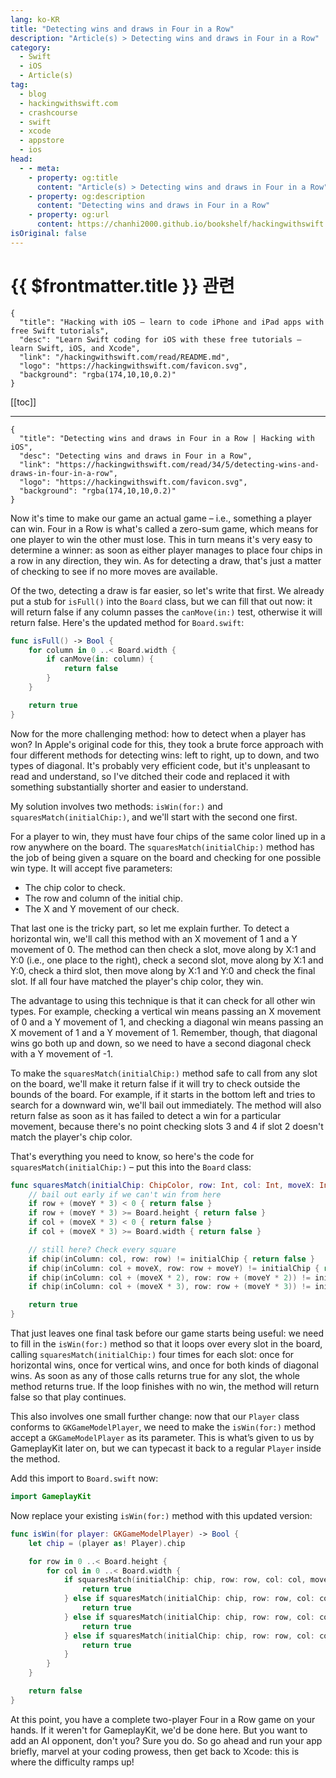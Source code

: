 ```yaml
---
lang: ko-KR
title: "Detecting wins and draws in Four in a Row"
description: "Article(s) > Detecting wins and draws in Four in a Row"
category:
  - Swift
  - iOS
  - Article(s)
tag: 
  - blog
  - hackingwithswift.com
  - crashcourse
  - swift
  - xcode
  - appstore
  - ios  
head:
  - - meta:
    - property: og:title
      content: "Article(s) > Detecting wins and draws in Four in a Row"
    - property: og:description
      content: "Detecting wins and draws in Four in a Row"
    - property: og:url
      content: https://chanhi2000.github.io/bookshelf/hackingwithswift.com/read/34/05-detecting-wins-and-draws-in-four-in-a-row.html
isOriginal: false
---
```


# {{ $frontmatter.title }} 관련

```component VPCard
{
  "title": "Hacking with iOS – learn to code iPhone and iPad apps with free Swift tutorials",
  "desc": "Learn Swift coding for iOS with these free tutorials – learn Swift, iOS, and Xcode",
  "link": "/hackingwithswift.com/read/README.md",
  "logo": "https://hackingwithswift.com/favicon.svg",
  "background": "rgba(174,10,10,0.2)"
}
```

[[toc]]

---

```component VPCard
{
  "title": "Detecting wins and draws in Four in a Row | Hacking with iOS",
  "desc": "Detecting wins and draws in Four in a Row",
  "link": "https://hackingwithswift.com/read/34/5/detecting-wins-and-draws-in-four-in-a-row",
  "logo": "https://hackingwithswift.com/favicon.svg",
  "background": "rgba(174,10,10,0.2)"
}
```

Now it's time to make our game an actual game – i.e., something a player can win. Four in a Row is what's called a zero-sum game, which means for one player to win the other must lose. This in turn means it's very easy to determine a winner: as soon as either player manages to place four chips in a row in any direction, they win. As for detecting a draw, that's just a matter of checking to see if no more moves are available.

Of the two, detecting a draw is far easier, so let's write that first. We already put a stub for `isFull()` into the `Board` class, but we can fill that out now: it will return false if any column passes the `canMove(in:)` test, otherwise it will return false. Here's the updated method for <FontIcon icon="fa-brands fa-swift"/>`Board.swift`:

```swift
func isFull() -> Bool {
    for column in 0 ..< Board.width {
        if canMove(in: column) {
            return false
        }
    }

    return true
}
```

Now for the more challenging method: how to detect when a player has won? In Apple's original code for this, they took a brute force approach with four different methods for detecting wins: left to right, up to down, and two types of diagonal. It's probably very efficient code, but it's unpleasant to read and understand, so I've ditched their code and replaced it with something substantially shorter and easier to understand.

My solution involves two methods: `isWin(for:)` and `squaresMatch(initialChip:)`, and we'll start with the second one first.

For a player to win, they must have four chips of the same color lined up in a row anywhere on the board. The `squaresMatch(initialChip:)` method has the job of being given a square on the board and checking for one possible win type. It will accept five parameters:

- The chip color to check.
- The row and column of the initial chip.
- The X and Y movement of our check.

That last one is the tricky part, so let me explain further. To detect a horizontal win, we'll call this method with an X movement of 1 and a Y movement of 0. The method can then check a slot, move along by X:1 and Y:0 (i.e., one place to the right), check a second slot, move along by X:1 and Y:0, check a third slot, then move along by X:1 and Y:0 and check the final slot. If all four have matched the player's chip color, they win.

The advantage to using this technique is that it can check for all other win types. For example, checking a vertical win means passing an X movement of 0 and a Y movement of 1, and checking a diagonal win means passing an X movement of 1 and a Y movement of 1. Remember, though, that diagonal wins go both up and down, so we need to have a second diagonal check with a Y movement of -1.

To make the `squaresMatch(initialChip:)` method safe to call from any slot on the board, we'll make it return false if it will try to check outside the bounds of the board. For example, if it starts in the bottom left and tries to search for a downward win, we'll bail out immediately. The method will also return false as soon as it has failed to detect a win for a particular movement, because there's no point checking slots 3 and 4 if slot 2 doesn't match the player's chip color.

That's everything you need to know, so here's the code for `squaresMatch(initialChip:)` – put this into the `Board` class:

```swift
func squaresMatch(initialChip: ChipColor, row: Int, col: Int, moveX: Int, moveY: Int) -> Bool {
    // bail out early if we can't win from here
    if row + (moveY * 3) < 0 { return false }
    if row + (moveY * 3) >= Board.height { return false }
    if col + (moveX * 3) < 0 { return false }
    if col + (moveX * 3) >= Board.width { return false }

    // still here? Check every square
    if chip(inColumn: col, row: row) != initialChip { return false }
    if chip(inColumn: col + moveX, row: row + moveY) != initialChip { return false }
    if chip(inColumn: col + (moveX * 2), row: row + (moveY * 2)) != initialChip { return false }
    if chip(inColumn: col + (moveX * 3), row: row + (moveY * 3)) != initialChip { return false }

    return true
}
```

That just leaves one final task before our game starts being useful: we need to fill in the `isWin(for:)` method so that it loops over every slot in the board, calling `squaresMatch(initialChip:)` four times for each slot: once for horizontal wins, once for vertical wins, and once for both kinds of diagonal wins. As soon as any of those calls returns true for any slot, the whole method returns true. If the loop finishes with no win, the method will return false so that play continues.

This also involves one small further change: now that our `Player` class conforms to `GKGameModelPlayer`, we need to make the `isWin(for:)` method accept a `GKGameModelPlayer` as its parameter. This is what’s given to us by GameplayKit later on, but we can typecast it back to a regular `Player` inside the method.

Add this import to <FontIcon icon="fa-brands fa-swift"/>`Board.swift` now:

```swift
import GameplayKit
```

Now replace your existing `isWin(for:)` method with this updated version:

```swift
func isWin(for player: GKGameModelPlayer) -> Bool {
    let chip = (player as! Player).chip

    for row in 0 ..< Board.height {
        for col in 0 ..< Board.width {
            if squaresMatch(initialChip: chip, row: row, col: col, moveX: 1, moveY: 0) {
                return true
            } else if squaresMatch(initialChip: chip, row: row, col: col, moveX: 0, moveY: 1) {
                return true
            } else if squaresMatch(initialChip: chip, row: row, col: col, moveX: 1, moveY: 1) {
                return true
            } else if squaresMatch(initialChip: chip, row: row, col: col, moveX: 1, moveY: -1) {
                return true
            }
        }
    }

    return false
}
```

At this point, you have a complete two-player Four in a Row game on your hands. If it weren't for GameplayKit, we'd be done here. But you want to add an AI opponent, don't you? Sure you do. So go ahead and run your app briefly, marvel at your coding prowess, then get back to Xcode: this is where the difficulty ramps up!

